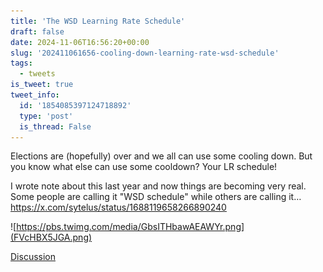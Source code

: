 ```yaml
---
title: 'The WSD Learning Rate Schedule'
draft: false
date: 2024-11-06T16:56:20+00:00
slug: '202411061656-cooling-down-learning-rate-wsd-schedule'
tags:
  - tweets
is_tweet: true
tweet_info:
  id: '1854085397124718892'
  type: 'post'
  is_thread: False
---
```




Elections are (hopefully) over and we all can use some cooling down. But you know what else can use some cooldown? Your LR schedule!

I wrote note about this last year and now things are becoming very real. Some people are calling it "WSD schedule" while others are calling it… <https://x.com/sytelus/status/1688119658266890240>

![https://pbs.twimg.com/media/GbsITHbawAEAWYr.png](FVcHBX5JGA.png)

[Discussion](https://x.com/sytelus/status/1854085397124718892)
